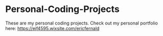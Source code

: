 # Personal-Coding-Projects
These are my personal coding projects.
Check out my personal portfolio here: https://ejf4595.wixsite.com/ericfernald

